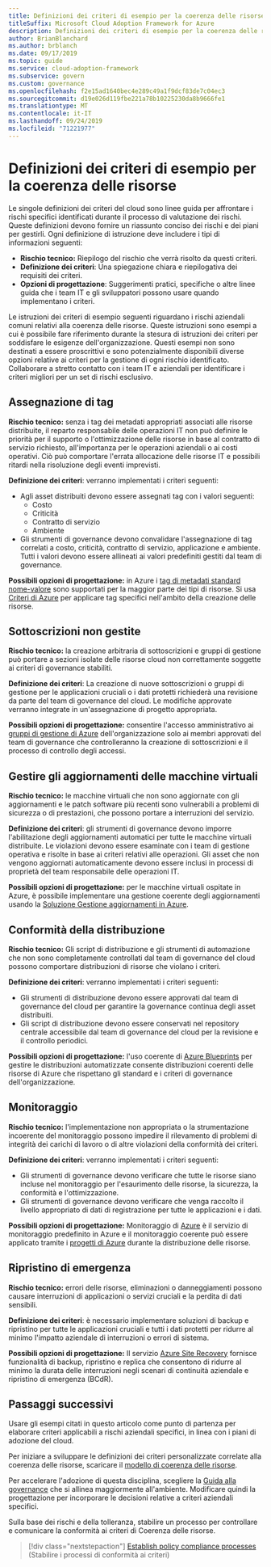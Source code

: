 ```yaml
---
title: Definizioni dei criteri di esempio per la coerenza delle risorse
titleSuffix: Microsoft Cloud Adoption Framework for Azure
description: Definizioni dei criteri di esempio per la coerenza delle risorse
author: BrianBlanchard
ms.author: brblanch
ms.date: 09/17/2019
ms.topic: guide
ms.service: cloud-adoption-framework
ms.subservice: govern
ms.custom: governance
ms.openlocfilehash: f2e15ad1640bec4e289c49a1f9dcf83de7c04ec3
ms.sourcegitcommit: d19e026d119fbe221a78b10225230da8b9666fe1
ms.translationtype: MT
ms.contentlocale: it-IT
ms.lasthandoff: 09/24/2019
ms.locfileid: "71221977"
---
```

# <a name="resource-consistency-sample-policy-statements"></a>Definizioni dei criteri di esempio per la coerenza delle risorse

Le singole definizioni dei criteri del cloud sono linee guida per affrontare i rischi specifici identificati durante il processo di valutazione dei rischi. Queste definizioni devono fornire un riassunto conciso dei rischi e dei piani per gestirli. Ogni definizione di istruzione deve includere i tipi di informazioni seguenti:

- **Rischio tecnico:** Riepilogo del rischio che verrà risolto da questi criteri.
- **Definizione dei criteri**: Una spiegazione chiara e riepilogativa dei requisiti dei criteri.
- **Opzioni di progettazione**: Suggerimenti pratici, specifiche o altre linee guida che i team IT e gli sviluppatori possono usare quando implementano i criteri.

Le istruzioni dei criteri di esempio seguenti riguardano i rischi aziendali comuni relativi alla coerenza delle risorse. Queste istruzioni sono esempi a cui è possibile fare riferimento durante la stesura di istruzioni dei criteri per soddisfare le esigenze dell'organizzazione. Questi esempi non sono destinati a essere proscrittivi e sono potenzialmente disponibili diverse opzioni relative ai criteri per la gestione di ogni rischio identificato. Collaborare a stretto contatto con i team IT e aziendali per identificare i criteri migliori per un set di rischi esclusivo.

## <a name="tagging"></a>Assegnazione di tag

**Rischio tecnico:** senza i tag dei metadati appropriati associati alle risorse distribuite, il reparto responsabile delle operazioni IT non può definire le priorità per il supporto o l'ottimizzazione delle risorse in base al contratto di servizio richiesto, all'importanza per le operazioni aziendali o ai costi operativi. Ciò può comportare l'errata allocazione delle risorse IT e possibili ritardi nella risoluzione degli eventi imprevisti.

**Definizione dei criteri**: verranno implementati i criteri seguenti:

- Agli asset distribuiti devono essere assegnati tag con i valori seguenti:
  - Costo
  - Criticità
  - Contratto di servizio
  - Ambiente
- Gli strumenti di governance devono convalidare l'assegnazione di tag correlati a costo, criticità, contratto di servizio, applicazione e ambiente. Tutti i valori devono essere allineati ai valori predefiniti gestiti dal team di governance.

**Possibili opzioni di progettazione:** in Azure i [tag di metadati standard nome-valore](https://docs.microsoft.com/azure/azure-resource-manager/resource-group-using-tags) sono supportati per la maggior parte dei tipi di risorse. Si usa [Criteri di Azure](https://docs.microsoft.com/azure/governance/policy/overview) per applicare tag specifici nell'ambito della creazione delle risorse.

## <a name="ungoverned-subscriptions"></a>Sottoscrizioni non gestite

**Rischio tecnico:** la creazione arbitraria di sottoscrizioni e gruppi di gestione può portare a sezioni isolate delle risorse cloud non correttamente soggette ai criteri di governance stabiliti.

**Definizione dei criteri**: La creazione di nuove sottoscrizioni o gruppi di gestione per le applicazioni cruciali o i dati protetti richiederà una revisione da parte del team di governance del cloud. Le modifiche approvate verranno integrate in un'assegnazione di progetto appropriata.

**Possibili opzioni di progettazione:** consentire l'accesso amministrativo ai [gruppi di gestione di Azure](https://docs.microsoft.com/azure/governance/management-groups) dell'organizzazione solo ai membri approvati del team di governance che controlleranno la creazione di sottoscrizioni e il processo di controllo degli accessi.

## <a name="manage-updates-to-virtual-machines"></a>Gestire gli aggiornamenti delle macchine virtuali

**Rischio tecnico:** le macchine virtuali che non sono aggiornate con gli aggiornamenti e le patch software più recenti sono vulnerabili a problemi di sicurezza o di prestazioni, che possono portare a interruzioni del servizio.

**Definizione dei criteri**: gli strumenti di governance devono imporre l'abilitazione degli aggiornamenti automatici per tutte le macchine virtuali distribuite. Le violazioni devono essere esaminate con i team di gestione operativa e risolte in base ai criteri relativi alle operazioni. Gli asset che non vengono aggiornati automaticamente devono essere inclusi in processi di proprietà del team responsabile delle operazioni IT.

**Possibili opzioni di progettazione:** per le macchine virtuali ospitate in Azure, è possibile implementare una gestione coerente degli aggiornamenti usando la [Soluzione Gestione aggiornamenti in Azure](https://docs.microsoft.com/azure/automation/automation-update-management).

## <a name="deployment-compliance"></a>Conformità della distribuzione

**Rischio tecnico:** Gli script di distribuzione e gli strumenti di automazione che non sono completamente controllati dal team di governance del cloud possono comportare distribuzioni di risorse che violano i criteri.

**Definizione dei criteri**: verranno implementati i criteri seguenti:

- Gli strumenti di distribuzione devono essere approvati dal team di governance del cloud per garantire la governance continua degli asset distribuiti.
- Gli script di distribuzione devono essere conservati nel repository centrale accessibile dal team di governance del cloud per la revisione e il controllo periodici.

**Possibili opzioni di progettazione:** l'uso coerente di [Azure Blueprints](https://docs.microsoft.com/azure/governance/blueprints) per gestire le distribuzioni automatizzate consente distribuzioni coerenti delle risorse di Azure che rispettano gli standard e i criteri di governance dell'organizzazione.

## <a name="monitoring"></a>Monitoraggio

**Rischio tecnico:** l'implementazione non appropriata o la strumentazione incoerente del monitoraggio possono impedire il rilevamento di problemi di integrità dei carichi di lavoro o di altre violazioni della conformità dei criteri.

**Definizione dei criteri**: verranno implementati i criteri seguenti:

- Gli strumenti di governance devono verificare che tutte le risorse siano incluse nel monitoraggio per l'esaurimento delle risorse, la sicurezza, la conformità e l'ottimizzazione.
- Gli strumenti di governance devono verificare che venga raccolto il livello appropriato di dati di registrazione per tutte le applicazioni e i dati.

**Possibili opzioni di progettazione:** Monitoraggio di [Azure](https://docs.microsoft.com/azure/azure-monitor/overview) è il servizio di monitoraggio predefinito in Azure e il monitoraggio coerente può essere applicato tramite i [progetti di Azure](https://docs.microsoft.com/azure/governance/blueprints) durante la distribuzione delle risorse.

## <a name="disaster-recovery"></a>Ripristino di emergenza

**Rischio tecnico:** errori delle risorse, eliminazioni o danneggiamenti possono causare interruzioni di applicazioni o servizi cruciali e la perdita di dati sensibili.

**Definizione dei criteri**: è necessario implementare soluzioni di backup e ripristino per tutte le applicazioni cruciali e tutti i dati protetti per ridurre al minimo l'impatto aziendale di interruzioni o errori di sistema.

**Possibili opzioni di progettazione:** Il servizio [Azure Site Recovery](https://docs.microsoft.com/azure/site-recovery/site-recovery-overview) fornisce funzionalità di backup, ripristino e replica che consentono di ridurre al minimo la durata delle interruzioni negli scenari di continuità aziendale e ripristino di emergenza (BCdR).

## <a name="next-steps"></a>Passaggi successivi

Usare gli esempi citati in questo articolo come punto di partenza per elaborare criteri applicabili a rischi aziendali specifici, in linea con i piani di adozione del cloud.

Per iniziare a sviluppare le definizioni dei criteri personalizzate correlate alla coerenza delle risorse, scaricare il [modello di coerenza delle risorse](./template.md).

Per accelerare l'adozione di questa disciplina, scegliere la [Guida alla governance](../guides/index.md) che si allinea maggiormente all'ambiente. Modificare quindi la progettazione per incorporare le decisioni relative a criteri aziendali specifici.

Sulla base dei rischi e della tolleranza, stabilire un processo per controllare e comunicare la conformità ai criteri di Coerenza delle risorse.

> [!div class="nextstepaction"]
> [Establish policy compliance processes](./compliance-processes.md) (Stabilire i processi di conformità ai criteri)

